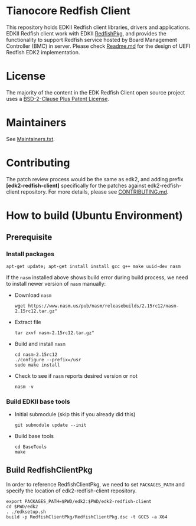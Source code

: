 # Tianocore Redfish Client
This repository holds EDKII Redfish client libraries, drivers and applications.
EDKII Redfish client work with EDKII [RedfishPkg](https://github.com/tianocore/edk2/tree/master/RedfishPkg),
and provides the functionality to support Redfish service hosted by Board Management Controller (BMC) in server.
Please check [Readme.md](https://github.com/tianocore/edk2/blob/master/RedfishPkg/Readme.md) for the design of
UEFI Redfish EDK2 implementation.

# License
The majority of the content in the EDK Redfish Client open source project uses a
[BSD-2-Clause Plus Patent License](LICENSE).

# Maintainers

See [Maintainers.txt](Maintainers.txt).

# Contributing

The patch review process would be the same as edk2, and adding prefix **[edk2-redfish-client]**
specifically for the patches against edk2-redfish-client repository. For more details, please
see [CONTRIBUTING.md](CONTRIBUTING.md).

# How to build (Ubuntu Environment)
## Prerequisite
### Install packages
```
apt-get update; apt-get install install gcc g++ make uuid-dev nasm
```
If the `nasm` installed above shows build error during build process, we need to install
newer version of `nasm` manually:
- Download `nasm`
  ```
  wget https://www.nasm.us/pub/nasm/releasebuilds/2.15rc12/nasm-2.15rc12.tar.gz"
  ```
- Extract file
  ```
  tar zxvf nasm-2.15rc12.tar.gz"
  ```
- Build and install `nasm`
  ```
  cd nasm-2.15rc12
  ./configure --prefix=/usr
  sudo make install
  ```
- Check to see if `nasm` reports desired version or not
  ```
  nasm -v
  ```
### Build EDKII base tools
- Initial submodule (skip this if you already did this)
  ```
  git submodule update --init
  ```
- Build base tools
  ```
  cd BaseTools
  make
  ```
## Build RedfishClientPkg
In order to reference RedfishClientPkg, we need to set `PACKAGES_PATH` and specify the location
of edk2-redfish-client repository.
```
export PACKAGES_PATH=$PWD/edk2:$PWD/edk2-redfish-client
cd $PWD/edk2
. ./edksetup.sh
build -p RedfishClientPkg/RedfishClientPkg.dsc -t GCC5 -a X64
```
